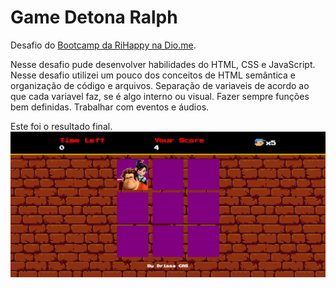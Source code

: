 # Game Detona Ralph
Desafio do [Bootcamp da RiHappy na Dio.me](https://web.dio.me/track/f31d0ec6-b46a-47d6-b5ec-5dcd3766dacb).

Nesse desafio pude desenvolver habilidades do HTML, CSS e JavaScript. Nesse desafio utilizei um pouco dos conceitos de HTML semântica e organização de código e arquivos.
Separação de variaveis de acordo ao que cada variavel faz, se é algo interno ou visual. Fazer sempre funções bem definidas. Trabalhar com eventos e áudios.

Este foi o resultado final.
![Resultado final](image.png)